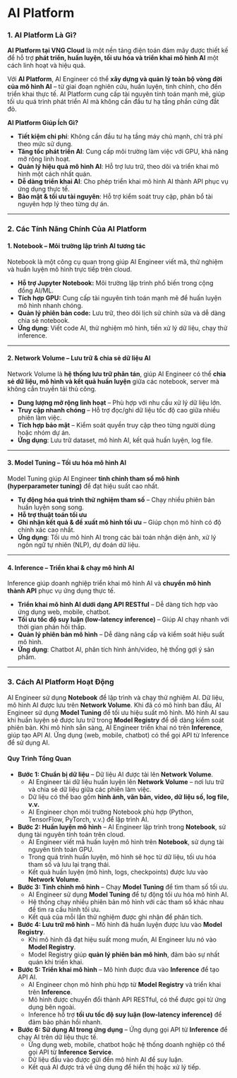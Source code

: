 # AI Platform

### **1. AI Platform Là Gì?**

**AI Platform tại VNG Cloud** là một nền tảng điện toán đám mây được thiết kế để hỗ trợ **phát triển, huấn luyện, tối ưu hóa và triển khai mô hình AI** một cách linh hoạt và hiệu quả.

Với **AI Platform**, AI Engineer có thể **xây dựng và quản lý toàn bộ vòng đời của mô hình AI** – từ giai đoạn nghiên cứu, huấn luyện, tinh chỉnh, cho đến triển khai thực tế. AI Platform cung cấp tài nguyên tính toán mạnh mẽ, giúp tối ưu quá trình phát triển AI mà không cần đầu tư hạ tầng phần cứng đắt đỏ.

**AI Platform Giúp Ích Gì?**

* **Tiết kiệm chi phí**: Không cần đầu tư hạ tầng máy chủ mạnh, chỉ trả phí theo mức sử dụng.
* **Tăng tốc phát triển AI**: Cung cấp môi trường làm việc với GPU, khả năng mở rộng linh hoạt.
* **Quản lý hiệu quả mô hình AI**: Hỗ trợ lưu trữ, theo dõi và triển khai mô hình một cách nhất quán.
* **Dễ dàng triển khai AI**: Cho phép triển khai mô hình AI thành API phục vụ ứng dụng thực tế.
* **Bảo mật & tối ưu tài nguyên**: Hỗ trợ kiểm soát truy cập, phân bổ tài nguyên hợp lý theo từng dự án.

***

### **2. Các Tính Năng Chính Của AI Platform**

#### **1. Notebook – Môi trường lập trình AI tương tác**

Notebook là một công cụ quan trọng giúp AI Engineer viết mã, thử nghiệm và huấn luyện mô hình trực tiếp trên cloud.

* **Hỗ trợ Jupyter Notebook:** Môi trường lập trình phổ biến trong cộng đồng AI/ML.
* **Tích hợp GPU:** Cung cấp tài nguyên tính toán mạnh mẽ để huấn luyện mô hình nhanh chóng.
* **Quản lý phiên bản code:** Lưu trữ, theo dõi lịch sử chỉnh sửa và dễ dàng chia sẻ notebook.
* **Ứng dụng**: Viết code AI, thử nghiệm mô hình, tiền xử lý dữ liệu, chạy thử inference.

***

#### **2. Network Volume – Lưu trữ & chia sẻ dữ liệu AI**

Network Volume là **hệ thống lưu trữ phân tán**, giúp AI Engineer có thể **chia sẻ dữ liệu, mô hình và kết quả huấn luyện** giữa các notebook, server mà không cần truyền tải thủ công.

* **Dung lượng mở rộng linh hoạt** – Phù hợp với nhu cầu xử lý dữ liệu lớn.
* **Truy cập nhanh chóng** – Hỗ trợ đọc/ghi dữ liệu tốc độ cao giữa nhiều phiên làm việc.
* **Tích hợp bảo mật** – Kiểm soát quyền truy cập theo từng người dùng hoặc nhóm dự án.
* **Ứng dụng**: Lưu trữ dataset, mô hình AI, kết quả huấn luyện, log file.

***

#### **3. Model Tuning – Tối ưu hóa mô hình AI**

Model Tuning giúp AI Engineer **tinh chỉnh tham số mô hình (hyperparameter tuning)** để đạt hiệu suất cao nhất.

* **Tự động hóa quá trình thử nghiệm tham số** – Chạy nhiều phiên bản huấn luyện song song.
* **Hỗ trợ thuật toán tối ưu**
* **Ghi nhận kết quả & đề xuất mô hình tối ưu** – Giúp chọn mô hình có độ chính xác cao nhất.
* **Ứng dụng**: Tối ưu mô hình AI trong các bài toán nhận diện ảnh, xử lý ngôn ngữ tự nhiên (NLP), dự đoán dữ liệu.

***

#### **4. Inference – Triển khai & chạy mô hình AI**

Inference giúp doanh nghiệp triển khai mô hình AI và **chuyển mô hình thành API** phục vụ ứng dụng thực tế.

* **Triển khai mô hình AI dưới dạng API RESTful** – Dễ dàng tích hợp vào ứng dụng web, mobile, chatbot.
* **Tối ưu tốc độ suy luận (low-latency inference)** – Giúp AI chạy nhanh với thời gian phản hồi thấp.
* **Quản lý phiên bản mô hình** – Dễ dàng nâng cấp và kiểm soát hiệu suất mô hình.
* **Ứng dụng**: Chatbot AI, phân tích hình ảnh/video, hệ thống gợi ý sản phẩm.

***

### **3. Cách AI Platform Hoạt Động**

AI Engineer sử dụng **Notebook** để lập trình và chạy thử nghiệm AI. Dữ liệu, mô hình AI được lưu trên **Network Volume**. Khi đã có mô hình ban đầu, AI Engineer sử dụng **Model Tuning** để tối ưu hiệu suất mô hình. Mô hình AI sau khi huấn luyện sẽ được lưu trữ trong **Model Registry** để dễ dàng kiểm soát phiên bản. Khi mô hình sẵn sàng, AI Engineer triển khai nó trên **Inference**, giúp tạo API AI. Ứng dụng (web, mobile, chatbot) có thể gọi API từ Inference để sử dụng AI.

#### **Quy Trình Tổng Quan**

* **Bước 1: Chuẩn bị dữ liệu** – Dữ liệu AI được tải lên **Network Volume**.
  * AI Engineer tải dữ liệu huấn luyện lên **Network Volume** – nơi lưu trữ và chia sẻ dữ liệu giữa các phiên làm việc.
  * Dữ liệu có thể bao gồm **hình ảnh, văn bản, video, dữ liệu số, log file, v.v.**
  * AI Engineer chọn môi trường Notebook phù hợp (Python, TensorFlow, PyTorch, v.v.) để lập trình AI.
* **Bước 2: Huấn luyện mô hình** – AI Engineer lập trình trong **Notebook**, sử dụng tài nguyên tính toán trên cloud.
  * AI Engineer viết mã huấn luyện mô hình trên **Notebook**, sử dụng tài nguyên tính toán GPU.
  * Trong quá trình huấn luyện, mô hình sẽ học từ dữ liệu, tối ưu hóa tham số và lưu lại trạng thái.
  * Kết quả huấn luyện (mô hình, logs, checkpoints) được lưu vào **Network Volume**.
* **Bước 3: Tinh chỉnh mô hình** – Chạy **Model Tuning** để tìm tham số tối ưu.
  * AI Engineer sử dụng **Model Tuning** để tự động tối ưu hóa mô hình AI.
  * Hệ thống chạy nhiều phiên bản mô hình với các tham số khác nhau để tìm ra cấu hình tối ưu.
  * Kết quả của mỗi lần thử nghiệm được ghi nhận để phân tích.
* **Bước 4: Lưu trữ mô hình** – Mô hình đã huấn luyện được lưu vào **Model Registry**.
  * Khi mô hình đã đạt hiệu suất mong muốn, AI Engineer lưu nó vào **Model Registry**.
  * Model Registry giúp **quản lý phiên bản mô hình**, đảm bảo sự nhất quán khi triển khai.
* **Bước 5: Triển khai mô hình** – Mô hình được đưa vào **Inference** để tạo API AI.
  * AI Engineer chọn mô hình phù hợp từ **Model Registry** và triển khai trên **Inference**.
  * Mô hình được chuyển đổi thành API RESTful, có thể được gọi từ ứng dụng bên ngoài.
  * Inference hỗ trợ **tối ưu tốc độ suy luận (low-latency inference)** để đảm bảo phản hồi nhanh.
* **Bước 6: Sử dụng AI trong ứng dụng** – Ứng dụng gọi API từ **Inference** để chạy AI trên dữ liệu thực tế.
  * Ứng dụng web, mobile, chatbot hoặc hệ thống doanh nghiệp có thể gọi API từ **Inference Service**.
  * Dữ liệu đầu vào được gửi đến mô hình AI để suy luận.
  * Kết quả AI được trả về ứng dụng để hiển thị hoặc xử lý tiếp.
